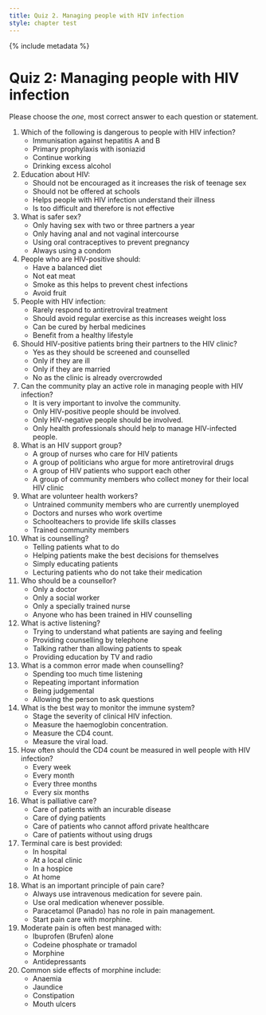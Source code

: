 ```yaml
---
title: Quiz 2. Managing people with HIV infection
style: chapter test
---
```


{% include metadata %}

# Quiz 2: Managing people with HIV infection

Please choose the *one*, most correct answer to each question or statement.

1.	Which of the following is dangerous to people with HIV infection?
	-	Immunisation against hepatitis A and B
	-	Primary prophylaxis with isoniazid
	-	Continue working
	+	Drinking excess alcohol
2.	Education about HIV:
	-	Should not be encouraged as it increases the risk of teenage sex
	-	Should not be offered at schools
	+	Helps people with HIV infection understand their illness
	-	Is too difficult and therefore is not effective
3.	What is safer sex?
	-	Only having sex with two or three partners a year
	-	Only having anal and not vaginal intercourse
	-	Using oral contraceptives to prevent pregnancy
	+	Always using a condom
4.	People who are HIV-positive should:
	+	Have a balanced diet
	-	Not eat meat
	-	Smoke as this helps to prevent chest infections
	-	Avoid fruit
5.	People with HIV infection:
	-	Rarely respond to antiretroviral treatment
	-	Should avoid regular exercise as this increases weight loss
	-	Can be cured by herbal medicines
	+	Benefit from a healthy lifestyle
6.	Should HIV-positive patients bring their partners to the HIV clinic?
	+	Yes as they should be screened and counselled
	-	Only if they are ill
	-	Only if they are married
	-	No as the clinic is already overcrowded
7.	Can the community play an active role in managing people with HIV infection?
	+	It is very important to involve the community.
	-	Only HIV-positive people should be involved.
	-	Only HIV-negative people should be involved.
	-	Only health professionals should help to manage HIV-infected people.
8.	What is an HIV support group?
	-	A group of nurses who care for HIV patients
	-	A group of politicians who argue for more antiretroviral drugs
	+	A group of HIV patients who support each other
	-	A group of community members who collect money for their local HIV clinic
9.	What are volunteer health workers?
	-	Untrained community members who are currently unemployed
	-	Doctors and nurses who work overtime
	-	Schoolteachers to provide life skills classes
	+	Trained community members
10.	What is counselling?
	-	Telling patients what to do
	+	Helping patients make the best decisions for themselves
	-	Simply educating patients
	-	Lecturing patients who do not take their medication
11.	Who should be a counsellor?
	-	Only a doctor
	-	Only a social worker
	-	Only a specially trained nurse
	+	Anyone who has been trained in HIV counselling
12.	What is active listening?
	+	Trying to understand what patients are saying and feeling
	-	Providing counselling by telephone
	-	Talking rather than allowing patients to speak
	-	Providing education by TV and radio
13.	What is a common error made when counselling?
	-	Spending too much time listening
	-	Repeating important information
	+	Being judgemental
	-	Allowing the person to ask questions
14.	What is the best way to monitor the immune system?
	-	Stage the severity of clinical HIV infection.
	-	Measure the haemoglobin concentration.
	+	Measure the CD4 count.
	-	Measure the viral load.
15.	How often should the CD4 count be measured in well people with HIV infection?
	-	Every week
	-	Every month
	-	Every three months
	+	Every six months
16.	What is palliative care?
	+	Care of patients with an incurable disease
	-	Care of dying patients
	-	Care of patients who cannot afford private healthcare
	-	Care of patients without using drugs
17.	Terminal care is best provided:
	-	In hospital
	-	At a local clinic
	-	In a hospice
	+	At home
18.	What is an important principle of pain care?
	-	Always use intravenous medication for severe pain.
	+	Use oral medication whenever possible.
	-	Paracetamol (Panado) has no role in pain management.
	-	Start pain care with morphine.
19.	Moderate pain is often best managed with:
	-	Ibuprofen (Brufen) alone
	+	Codeine phosphate or tramadol
	-	Morphine
	-	Antidepressants
20.	Common side effects of morphine include:
	-	Anaemia
	-	Jaundice
	+	Constipation
	-	Mouth ulcers
